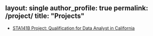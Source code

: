 layout: single
author_profile: true
permalink: /project/
title: "Projects"
---

- [STA141B Project: Qualification for Data Analyst in California](https://aoran1102.github.io/141B_group_project/)
